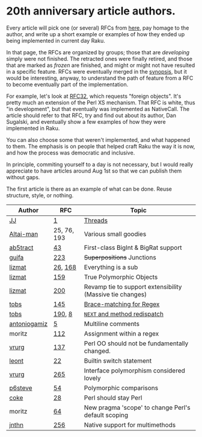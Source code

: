 # 20th anniversary article authors.

Every article will pick one (or several) RFCs from [here](https://raku.org/archive/rfc/by-group.html), pay homage to the author, and write up a short example or examples of how they ended up being implemented in current day Raku.

In that page, the RFCs are organized by groups; those that are *developing* simply were not finished. The retracted ones were finally retired, and those that are marked as *frozen* are finished, and might or might not have resulted in a specific feature. RFCs were eventually merged in the [synopsis](https://design.raku.org/), but it would be interesting, anyway, to understand the path of feature from a RFC to become eventually part of the implementation.

For example, let's look at [RFC32](https://raku.org/archive/rfc/32.html), which requests "foreign objects". It's pretty much an extension of the Perl XS mechanism. That RFC is white, thus "in development", but that eventually was implemented as NativeCall. The article should refer to that RFC, try and find out about its author, Dan Sugalski, and eventually show a few examples of how they were implemented in Raku.

You can also choose some that weren't implemented, and what happened to them. The emphasis is on people that helped craft Raku the way it is now, and how the process was democratic and inclusive.

In principle, commiting yourself to a day is not necessary, but I would really appreciate to have articles around Aug 1st so that we can publish them without gaps.

The first article is there as an example of what can be done. Reuse structure, style, or nothing.

| Author    | RFC | Topic |
|-----------|-----|-------|
|[JJ](https://github.com/JJ)|[1](https://raku.org/archive/rfc/1.html)|[Threads](articles/rfc1.md)|
|[Altai-man](https://github.com/Altai-man)|25, 76, 193|Various small goodies|
|[ab5tract](https://github.com/ab5tract)|[43](https://raku.org/archive/rfc/43.html)|First-class BigInt & BigRat support|
|[guifa](https://github.com/alabamenhu)|[223](https://raku.org/archive/rfc/225.html)|~~Superpositions~~ Junctions|
|[lizmat](https://github.com/lizmat)|[26](https://raku.org/archive/rfc/26.html), [168](https://raku.org/archive/rfc/168.html)|Everything is a sub|
|[lizmat](https://github.com/lizmat)|[159](https://raku.org/archive/rfc/159.html)|True Polymorphic Objects|
|[lizmat](https://github.com/lizmat)|[200](https://raku.org/archive/rfc/200.html)|Revamp tie to support extensibility (Massive tie changes)|
|[tobs](https://github.com/taboege)|[145](https://raku.org/archive/rfc/145.html)|[Brace-matching for Regex](articles/rfc145.md)|
|[tobs](https://github.com/taboege)|[190](https://raku.org/archive/rfc/190.html), [8](https://raku.org/archive/rfc/8.html)|[`NEXT` and method redispatch](articles/rfc190.md)|
|[antoniogamiz](https://github.com/antoniogamiz)|[5](https://raku.org/archive/rfc/5.html)|Multiline comments|
|moritz|[112](https://raku.org/archive/rfc/112.html)|Assignment within a regex|
|[vrurg](https://vrurg.github.io)|[137](https://raku.org/archive/rfc/137.html)|Perl OO should not be fundamentally changed.|
|[leont](https://github.com/leont)|[22](https://raku.org/archive/rfc/22.html)|Builtin switch statement|
|[vrurg](https://vrurg.github.io)|[265](https://raku.org/archive/rfc/265.html)|Interface polymorphism considered lovely|
|[p6steve](https://p6steve.github.io)|[54](https://raku.org/archive/rfc/54.html)|Polymorphic comparisons|
|[coke](https://github.com/coke)|[28](https://raku.org/archive/rfc/28.html)|Perl should stay Perl|
|moritz|[64](https://raku.org/archive/rfc/64.html)|New pragma 'scope' to change Perl's default scoping
|[jnthn](https://github.com/jnthn)|[256](https://raku.org/archive/rfc/256.html)|Native support for multimethods|

